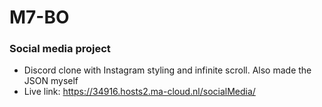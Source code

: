 # M7-BO

### Social media project
- Discord clone with Instagram styling and infinite scroll. Also made the JSON myself
- Live link: https://34916.hosts2.ma-cloud.nl/socialMedia/
